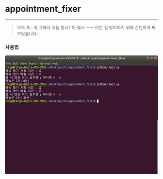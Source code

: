 # appointment_fixer
------------------
> 약속 특 : 야 그래서 오늘 몇시? 아 몇시 ㅡㅡ 이런 걸 방지하기 위해 간단하게 짜
> 보았습니다.

### 사용법
![sample](./sample.png)
